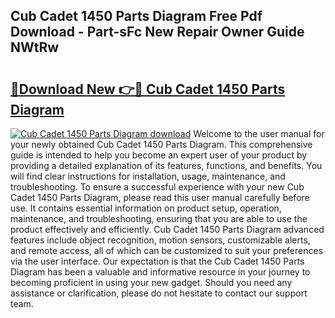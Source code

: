 ## Cub Cadet 1450 Parts Diagram Free Pdf Download - Part-sFc New Repair Owner Guide NWtRw

# <h2><a href="http://dfq81u.blite.top/?on=Cub+Cadet+1450+Parts+Diagram">🔗Download New 👉🔴 Cub Cadet 1450 Parts Diagram</a></h2>

[![Cub Cadet 1450 Parts Diagram download](https://i.imgur.com/lujVjoI.png)](http://dfq81u.blite.top/?on=Cub+Cadet+1450+Parts+Diagram)
Welcome to the user manual for your newly obtained Cub Cadet 1450 Parts Diagram. This comprehensive guide is intended to help you become an expert user of your product by providing a detailed explanation of its features, functions, and benefits. You will find clear instructions for installation, usage, maintenance, and troubleshooting. To ensure a successful experience with your new Cub Cadet 1450 Parts Diagram, please read this user manual carefully before use. It contains essential information on product setup, operation, maintenance, and troubleshooting, ensuring that you are able to use the product effectively and efficiently. Cub Cadet 1450 Parts Diagram advanced features include object recognition, motion sensors, customizable alerts, and remote access, all of which can be customized to suit your preferences via the user interface. Our expectation is that the Cub Cadet 1450 Parts Diagram has been a valuable and informative resource in your journey to becoming proficient in using your new gadget. Should you need any assistance or clarification, please do not hesitate to contact our support team.
